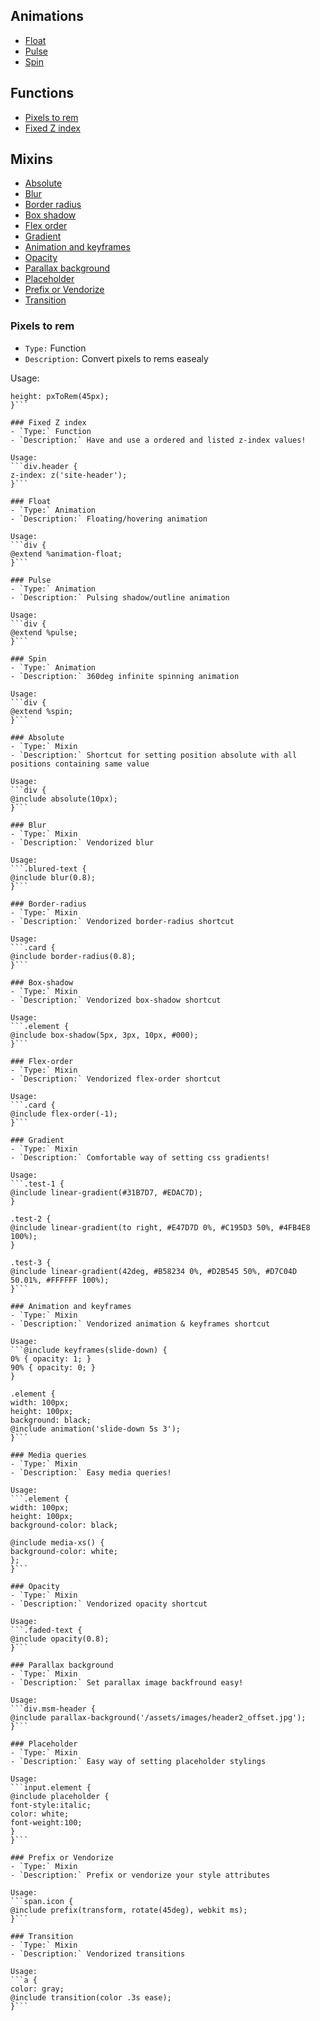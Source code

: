 ## Animations
- [Float](#float)
- [Pulse](#pulse)
- [Spin](#spin)

## Functions
- [Pixels to rem](#pixels-to-rem)
- [Fixed Z index](#fixed-z-index)

## Mixins
- [Absolute](#absolute)
- [Blur](#blur)
- [Border radius](#border-radius)
- [Box shadow](#box-shadow)
- [Flex order](#flex-order)
- [Gradient](#gradient)
- [Animation and keyframes](#animation-and-keyframes)
- [Opacity](#opacity)
- [Parallax background](#parallax-background)
- [Placeholder](#placeholder)
- [Prefix or Vendorize](#prefix-or-vendorize)
- [Transition](#transition)

### Pixels to rem
- `Type:` Function
- `Description:` Convert pixels to rems easealy

Usage:
```div {
height: pxToRem(45px);
}```

### Fixed Z index
- `Type:` Function
- `Description:` Have and use a ordered and listed z-index values!

Usage:
```div.header {
z-index: z('site-header');
}```

### Float
- `Type:` Animation
- `Description:` Floating/hovering animation

Usage:
```div {
@extend %animation-float;
}```

### Pulse
- `Type:` Animation
- `Description:` Pulsing shadow/outline animation

Usage:
```div {
@extend %pulse;
}```

### Spin
- `Type:` Animation
- `Description:` 360deg infinite spinning animation

Usage:
```div {
@extend %spin;
}```

### Absolute
- `Type:` Mixin
- `Description:` Shortcut for setting position absolute with all positions containing same value

Usage:
```div {
@include absolute(10px);
}```

### Blur
- `Type:` Mixin
- `Description:` Vendorized blur

Usage:
```.blured-text {
@include blur(0.8);
}```

### Border-radius
- `Type:` Mixin
- `Description:` Vendorized border-radius shortcut

Usage:
```.card {
@include border-radius(0.8);
}```

### Box-shadow
- `Type:` Mixin
- `Description:` Vendorized box-shadow shortcut

Usage:
```.element {
@include box-shadow(5px, 3px, 10px, #000);
}```

### Flex-order
- `Type:` Mixin
- `Description:` Vendorized flex-order shortcut

Usage:
```.card {
@include flex-order(-1);
}```

### Gradient
- `Type:` Mixin
- `Description:` Comfortable way of setting css gradients!

Usage:
```.test-1 {
@include linear-gradient(#31B7D7, #EDAC7D);
}

.test-2 {
@include linear-gradient(to right, #E47D7D 0%, #C195D3 50%, #4FB4E8 100%);
}

.test-3 {
@include linear-gradient(42deg, #B58234 0%, #D2B545 50%, #D7C04D 50.01%, #FFFFFF 100%);
}```

### Animation and keyframes
- `Type:` Mixin
- `Description:` Vendorized animation & keyframes shortcut

Usage:
```@include keyframes(slide-down) {
0% { opacity: 1; }
90% { opacity: 0; }
}

.element {
width: 100px;
height: 100px;
background: black;
@include animation('slide-down 5s 3');
}```

### Media queries
- `Type:` Mixin
- `Description:` Easy media queries!

Usage:
```.element {
width: 100px;
height: 100px;
background-color: black;

@include media-xs() {
background-color: white;
};
}```

### Opacity
- `Type:` Mixin
- `Description:` Vendorized opacity shortcut

Usage:
```.faded-text {
@include opacity(0.8);
}```

### Parallax background
- `Type:` Mixin
- `Description:` Set parallax image backfround easy!

Usage:
```div.msm-header {
@include parallax-background('/assets/images/header2_offset.jpg');
}```

### Placeholder
- `Type:` Mixin
- `Description:` Easy way of setting placeholder stylings

Usage:
```input.element {
@include placeholder {
font-style:italic;
color: white;
font-weight:100;
}
}```

### Prefix or Vendorize
- `Type:` Mixin
- `Description:` Prefix or vendorize your style attributes

Usage:
```span.icon {
@include prefix(transform, rotate(45deg), webkit ms);
}```

### Transition
- `Type:` Mixin
- `Description:` Vendorized transitions

Usage:
```a {
color: gray;
@include transition(color .3s ease);
}```
